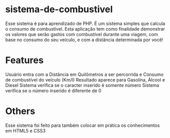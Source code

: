 # sistema-de-combustivel
Esse sistema é para aprendizado de PHP. É um sistema simples que calcula o consumo de combustível.
Esta aplicação tem como finalidade demonstrar os valores que serão gastos com combustível durante uma viagem, 
com base no consumo do seu veículo, e com a distância determinada por você!

# Features
Usuário entra com a Distância em Quilômetros a ser percorrida e Consumo de combustível do veículo (Km/l)
Resultado aparece para Gasolina, Álcool e Diesel
Sistema verifica se o caracter inserido é somente número
Sistema verifica se o número inserido é diferente de 0

# Others
Esse sistema foi feito para também colocar em prática os conhecimentos em HTML5 e  CSS3 
